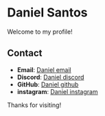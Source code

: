 # Daniel Santos

Welcome to my profile!

## Contact

- **Email**: [Daniel email](mailto:DanielShavershian@proton.me)
- **Discord**: [Daniel discord](https://discord.com/users/1245486837540323468)
- **GitHub**: [Daniel github](https://github.com/DanSchutz)
- **instagram**: [Daniel instagram](https://www.instagram.com/DanSchutz_)
  

Thanks for visiting!
